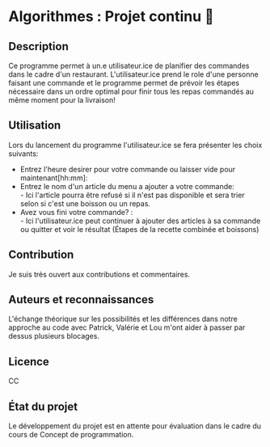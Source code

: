 # Algorithmes : Projet continu :round_pushpin:

[comment]: # (Définir un nom de projet qui explique sommairement ce dernier.)

## Description

[comment]: # (Il faut expliquer ce que le projet fait exactement. Il faut décrire le contexte du projet ainsi qu’offrir des ressources externes pour les termes pouvant être moins connus par les visiteurs. Si jamais ce projet est une solution alternative à un autre, il est important de le mentionner dans cette section.)
Ce programme permet à un.e utilisateur.ice de planifier des commandes dans le cadre d'un restaurant. L'utilisateur.ice prend le role d'une personne faisant une commande et 
le programme permet de prévoir les étapes nécessaire dans un ordre optimal pour finir tous les repas commandés au même moment pour la livraison!


[comment]: # (## Aide visuelle)

[comment]: # (Tout dépendant du type de projet, il peut être fort intéressant d’ajouter des supports visuels en faciliter la compréhension.)


[comment]: # (## Installation)

[comment]: # (Si jamais le projet nécessite l’installation de logiciels ou bibliothèque supplémentaire, il est important de le préciser ici. De plus, il faut prendre en considération que les visiteurs risquent souvent d’être des personnes plus novices. Par conséquent, il est utile de bien décrire chaque étape de l’installation de ce matériel supplémentaire.)


## Utilisation
Lors du lancement du programme l'utilisateur.ice se fera présenter les choix suivants:  
- Entrez l'heure desirer pour votre commande ou laisser vide pour maintenant[hh:mm]:
- Entrez le nom d'un article du menu a ajouter a votre commande:  
        - Ici l'article pourra être refusé si il n'est pas disponible et sera trier selon si c'est une boisson ou un repas.  
- Avez vous fini votre commande? :  
        - Ici l'utilisateur.ice peut continuer à ajouter des articles à sa commande ou quitter et voir le résultat (Étapes de la recette combinée et boissons)  

[comment]: # (## Support)

[comment]: # (Indiquez ici les endroits où les utilisateurs peuvent avoir accès à de l’aide : adresse de courriel, forum de discussion, etc.)


[comment]: # (## Feuille de route)

[comment]: # (Si jamais le projet est toujours en production, c’est une bonne idée de présenter une feuille de route qui indique les ajouts futurs.)

## Contribution

[comment]: # (Il est important de préciser si vous êtes ouverts à des contributions et les spécifications autour de ces dernières.)
Je suis très ouvert aux contributions et commentaires.

[comment]: # (Il est aussi utile de présenter les prérequis au développement du projet tel que des variables d’environnement à modifier ou l’exécution préalable de routines.)


## Auteurs et reconnaissances
L'échange théorique sur les possibilités et les différences dans notre approche au code avec Patrick, Valérie et Lou m'ont aider à passer par dessus plusieurs blocages.

[comment]: # (Il est important de reconnaître les personnes ayant contribué au projet, ainsi que de remercier les personnes ayant offert du support.)


## Licence
CC


## État du projet
Le développement du projet est en attente pour évaluation dans le cadre du cours de Concept de programmation.
